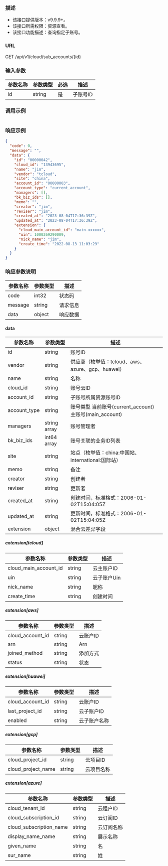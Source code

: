 ### 描述

- 该接口提供版本：v9.9.9+。
- 该接口所需权限：资源查看。
- 该接口功能描述：查询指定子账号。

### URL

GET /api/v1/cloud/sub_accounts/{id}

### 输入参数

| 参数名称 | 参数类型   | 必选 | 描述    |
|------|--------|----|-------|
| id   | string | 是  | 子账号ID |

### 调用示例

```json
```

### 响应示例

```json
{
  "code": 0,
  "message": "",
  "data": {
    "id": "00000042",
    "cloud_id": "13943695",
    "name": "jim",
    "vendor": "tcloud",
    "site": "china",
    "account_id": "00000003",
    "account_type": "current_account",
    "managers": [],
    "bk_biz_ids": [],
    "memo": "",
    "creator": "jim",
    "reviser": "jim",
    "created_at": "2023-08-04T17:36:39Z",
    "updated_at": "2023-08-04T17:36:39Z",
    "extension": {
      "cloud_main_account_id": "main-xxxxxx",
      "uin": 1000269290009,
      "nick_name": "jim",
      "create_time": "2022-08-13 11:03:29"
    }
  }
}
```

### 响应参数说明

| 参数名称    | 参数类型   | 描述   |
|---------|--------|------|
| code    | int32  | 状态码  |
| message | string | 请求信息 |
| data    | object | 响应数据 |

#### data

| 参数名称         | 参数类型         | 描述                                             |
|--------------|--------------|------------------------------------------------|
| id           | string       | 账号ID                                           |
| vendor       | string       | 供应商（枚举值：tcloud、aws、azure、gcp、huawei）           |
| name         | string       | 名称                                             |
| cloud_id     | string       | 账号云ID                                          |
| account_id   | string       | 子账号所属资源账号ID                                    |
| account_type | string       | 账号类型 当前账号(current_account)   主账号(main_account) |
| managers     | string array | 账号管理者                                          |
| bk_biz_ids   | int64 array  | 账号关联的业务ID列表                                    |
| site         | string       | 站点（枚举值：china:中国站、international:国际站）            |
| memo         | string       | 备注                                             |
| creator      | string       | 创建者                                            |
| reviser      | string       | 更新者                                            |
| created_at   | string       | 创建时间，标准格式：2006-01-02T15:04:05Z                 |
| updated_at   | string       | 更新时间，标准格式：2006-01-02T15:04:05Z                 |
| extension    | object       | 混合云差异字段                                        |

##### extension[tcloud]

| 参数名称                  | 参数类型   | 描述      |
|-----------------------|--------|---------|
| cloud_main_account_id | string | 云主账户ID  |
| uin                   | string | 云子账户Uin |
| nick_name             | string | 昵称      |
| create_time           | string | 创建时间    |

##### extension[aws]

| 参数名称             | 参数类型   | 描述    |
|------------------|--------|-------|
| cloud_account_id | string | 云账户ID |
| arn              | string | Arn   |
| joined_method    | string | 添加方式  |
| status           | string | 状态    |

##### extension[huawei]

| 参数名称             | 参数类型   | 描述     |
|------------------|--------|--------|
| cloud_account_id | string | 云账户ID  |
| last_project_id  | string | 云子账户ID |
| enabled          | string | 云子账户名称 |

##### extension[gcp]

| 参数名称               | 参数类型   | 描述    |
|--------------------|--------|-------|
| cloud_project_id   | string | 云项目ID |
| cloud_project_name | string | 云项目名称 |

##### extension[azure]

| 参数名称                    | 参数类型   | 描述    |
|-------------------------|--------|-------|
| cloud_tenant_id         | string | 云租户ID |
| cloud_subscription_id   | string | 云订阅ID |
| cloud_subscription_name | string | 云订阅名称 |
| display_name_name       | string | 展示名称  |
| given_name              | string | 名     |
| sur_name                | string | 姓     |
